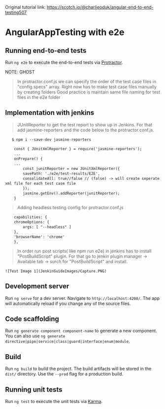Original tutorial link: 
https://scotch.io/@charlieoduk/angular-end-to-end-testing507

# AngularAppTesting with e2e

## Running end-to-end tests

Run `ng e2e` to execute the end-to-end tests via [Protractor](http://www.protractortest.org/).

NOTE: GHOST

> In protractor.conf.js we can specify the order of the test case files in "config.specs" array.
> Right now has to make test case files manually by creating folders
> Good practice is maintain same file naming for test files in the e2e folder

## Implementation with jenkins

>JUnitReporter to get the test report to show up in Jenkins. For that add jasmine-reporters and the code below to the protractor.conf.js.
```
   $ npm i --save-dev jasmine-reporters
```
```
    const { JUnitXmlReporter } = require('jasmine-reporters');
    ...
    onPrepare() {
    ...
        const junitReporter = new JUnitXmlReporter({
        savePath: './e2e/test-results/E2E',
        consolidateAll: true//false // (false) -> will create seperate xml file for each test case file
        });
        jasmine.getEnv().addReporter(junitReporter);
    }

```

> Adding headless testing config for protractor.conf.js
```
    capabilities: {
    chromeOptions: {
        args: [ "--headless" ]
    },
    'browserName': 'chrome'
    },
```

>In order run post scripts( like npm run e2e) in jenkins has to install "PostBuildScript" plugin. For that
go to jenkin plugin manager -> Available tab -> surch for "PostBuildScript" and install.

    ![Test Image 1](JenkinGuideImages/Capture.PNG)

## Development server

Run `ng serve` for a dev server. Navigate to `http://localhost:4200/`. The app will automatically reload if you change any of the source files.

## Code scaffolding

Run `ng generate component component-name` to generate a new component. You can also use `ng generate directive|pipe|service|class|guard|interface|enum|module`.

## Build

Run `ng build` to build the project. The build artifacts will be stored in the `dist/` directory. Use the `--prod` flag for a production build.

## Running unit tests

Run `ng test` to execute the unit tests via [Karma](https://karma-runner.github.io).



